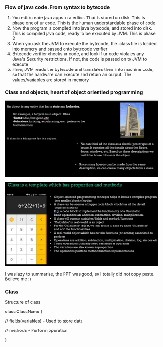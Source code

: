 ### Flow of java code. From syntax to bytecode

1. You edit/create java apps in a editor. That is stored on disk. This is phase one of ur code. This is the human understandable phase of code
2. Now the program is compiled into java bytecode, and stored into disk. This is compiled java code, ready to be executed by JVM. This is phase 2
3. When you ask the JVM to execute the bytecode, the .class file is loaded into memory and passed onto bytecode verifier
4. Bytecode verifier checks ur code, and look if ur code violates any Java's Security restrictions. If not, the code is passed on to JVM to execute
5. Here, JVM reads the bytecode and translates them into machine code, so that the hardware can execute and return an output. The values/variables are stored in memory

### Class and objects, heart of object orientied programming

![](assets/20211230_143127_image.png)

![](assets/20211230_143503_image.png)

I was lazy to summarise, the PPT was good, so I totally did not copy paste. Believe me :)

### Class

Structure of class

class ClassName {

// fields(variables) - Used to store data

// methods - Perform operation

}
